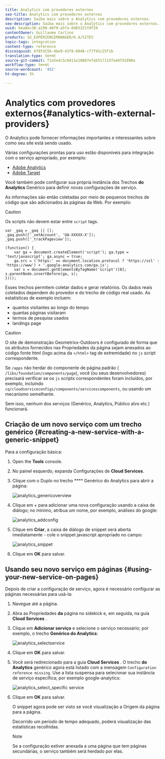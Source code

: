 ```yaml
---
title: Analytics com provedores externos
seo-title: Analytics com provedores externos
description: Saiba mais sobre o Analytics com provedores externos.
seo-description: Saiba mais sobre o Analytics com provedores externos.
uuid: bea8ec38-a190-46f9-a5fa-8d65321fdf20
contentOwner: Guillaume Carlino
products: SG_EXPERIENCEMANAGER/6.4/SITES
topic-tags: integration
content-type: reference
discoiquuid: bf8fd156-4be9-43f8-8948-cf7f91c25f1b
translation-type: tm+mt
source-git-commit: f1a5e4c5c8411e10887efab517115fee0fd1890a
workflow-type: tm+mt
source-wordcount: '452'
ht-degree: 3%

---
```



# Analytics com provedores externos{#analytics-with-external-providers}

O Analytics pode fornecer informações importantes e interessantes sobre como seu site está sendo usado.

Várias configurações prontas para uso estão disponíveis para integração com o serviço apropriado, por exemplo:

* [Adobe Analytics](/help/sites-administering/adobeanalytics.md)
* [Adobe Target](/help/sites-administering/target.md)

Você também pode configurar sua própria instância dos Trechos **do Analytics** Genérico para definir novas configurações de serviço.

As informações são então coletadas por meio de pequenos trechos de código que são adicionados às páginas da Web. Por exemplo:

>[!CAUTION]
>
>Os scripts não devem estar entre `script` tags.

```
var _gaq = _gaq || [];
_gaq.push(['_setAccount', 'UA-XXXXX-X']);
_gaq.push(['_trackPageview']);

(function() {
    var ga = document.createElement('script'); ga.type = 'text/javascript'; ga.async = true;
    ga.src = ('https:' == document.location.protocol ? 'https://ssl' : 'https://www') + '.google-analytics.com/ga.js';
    var s = document.getElementsByTagName('script')[0]; s.parentNode.insertBefore(ga, s);
})();
```

Esses trechos permitem coletar dados e gerar relatórios. Os dados reais coletados dependem do provedor e do trecho de código real usado. As estatísticas de exemplo incluem:

* quantos visitantes ao longo do tempo
* quantas páginas visitaram
* termos de pesquisa usados
* landings page

>[!CAUTION]
>
>O site de demonstração Geometrixx-Outdoors é configurado de forma que os atributos fornecidos nas Propriedades da página sejam anexados ao código fonte html (logo acima da `</html>` tag de extremidade) no `js` script correspondente.
>
>
>Se `/apps` não herdar do componente de página padrão ( `/libs/foundation/components/page`), você (ou seus desenvolvedores) precisará verificar se os `js` scripts correspondentes foram incluídos, por exemplo, incluindo `cq/cloudserviceconfigs/components/servicescomponents`, ou usando um mecanismo semelhante.
>
>
>Sem isso, nenhum dos serviços (Genérico, Analytics, Público alvo etc.) funcionará.

## Criação de um novo serviço com um trecho genérico {#creating-a-new-service-with-a-generic-snippet}

Para a configuração básica:

1. Open the **Tools** console.

1. No painel esquerdo, expanda Configurações de **Cloud Services**.

1. Clique com o Duplo no trecho **** Genérico do Analytics para abrir a página:

   ![analytics_genericoverview](assets/analytics_genericoverview.png)

1. Clique em + para adicionar uma nova configuração usando a caixa de diálogo; no mínimo, atribua um nome, por exemplo, análises do google:

   ![analytics_addconfig](assets/analytics_addconfig.png)

1. Clique em **Criar**, a caixa de diálogo de snippet será aberta imediatamente - cole o snippet javascript apropriado no campo:

   ![analytics_snippet](assets/analytics_snippet.png)

1. Clique em **OK** para salvar.

## Usando seu novo serviço em páginas {#using-your-new-service-on-pages}

Depois de criar a configuração de serviço, agora é necessário configurar as páginas necessárias para usá-la:

1. Navegue até a página.

1. Abra as Propriedades **da** página no sidekick e, em seguida, na guia **Cloud Services** .

1. Clique em **Adicionar serviço** e selecione o serviço necessário; por exemplo, o trecho **Genérico do Analytics**:

   ![analytics_selectservice](assets/analytics_selectservice.png)

1. Clique em **OK** para salvar.

1. Você será redirecionado para a guia **Cloud Services** . O trecho **do Analytics** genérico agora está listado com a mensagem `Configuration reference missing`. Use a lista suspensa para selecionar sua instância de serviço específica; por exemplo google-analytics:

   ![analytics_select_specific service](assets/analytics_selectspecificservice.png)

1. Clique em **OK** para salvar.

   O snippet agora pode ser visto se você visualização a Origem da página para a página.

   Decorrido um período de tempo adequado, poderá visualização das estatísticas recolhidas.

   >[!NOTE]
   >
   >Se a configuração estiver anexada a uma página que tem páginas secundárias, o serviço também será herdado por elas.

